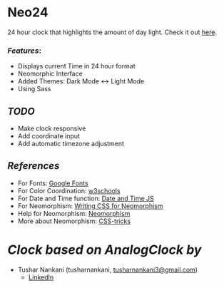 # Neo24

24 hour clock that highlights the amount of day light.
Check it out [here](https://ofietze.github.io/Neo24/).

### _Features_:

- Displays current Time in 24 hour format
- Neomorphic Interface
- Added Themes: Dark Mode <-> Light Mode
- Using Sass

## _TODO_

- Make clock responsive
- Add coordinate input
- Add automatic timezone adjustment

## _References_

- For Fonts: [Google Fonts](https://fonts.googleapis.com/css2?family=Work+Sans:wght@300&display=swap)
- For Color Coordination: [w3schools](https://www.w3schools.com/colors/colors_mixer.asp?colorbottom=000000&colortop=FFFFFF)
- For Date and Time function: [Date and Time JS](https://javascript.info/date#setting-date-components)
- For Neomorphism: [Writing CSS for Neomorphism](https://www.youtube.com/watch?v=Gv0dy51SYL0)
- Help for Neomorphism: [Neomorphism](https://neumorphism.io/)
- More about Neomorphism: [CSS-tricks](https://css-tricks.com/neumorphism-and-css/)

# _Clock based on AnalogClock by_

- Tushar Nankani (tusharnankani, tusharnankani3@gmail.com)
  - [LinkedIn](https://www.linkedin.com/in/tusharnankani)
